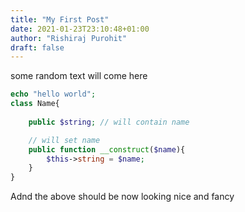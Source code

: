 ```yaml
---
title: "My First Post"
date: 2021-01-23T23:10:48+01:00
author: "Rishiraj Purohit"
draft: false
---
```

some random text will come here
```php
echo "hello world";
class Name{
    
    public $string; // will contain name

    // will set name
    public function __construct($name){
        $this->string = $name;
    }
}
```

Adnd the above should be now looking nice and fancy
